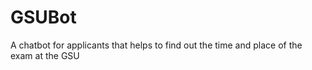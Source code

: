 # GSUBot

A chatbot for applicants that helps to find out the time and place of the exam at the GSU
